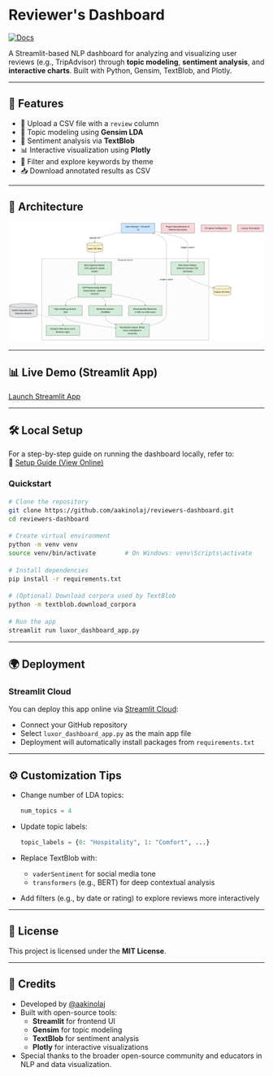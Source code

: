 # Reviewer's Dashboard

[![Docs](https://img.shields.io/badge/View-Documentation-blue?style=flat-square)](https://aakinolaj.github.io/reviewers-dashboard/)

A Streamlit-based NLP dashboard for analyzing and visualizing user reviews (e.g., TripAdvisor) through **topic modeling**, **sentiment analysis**, and **interactive charts**. Built with Python, Gensim, TextBlob, and Plotly.

---

## 🚀 Features

- 📁 Upload a CSV file with a `review` column
- 🧠 Topic modeling using **Gensim LDA**
- 💬 Sentiment analysis via **TextBlob**
- 📊 Interactive visualization using **Plotly**
- 🔎 Filter and explore keywords by theme
- 📥 Download annotated results as CSV

---

## 🧱 Architecture

![Architecture Diagram](docs/assets/aakinolaj_lda.png)

---

## 📊 Live Demo (Streamlit App)

[Launch Streamlit App](https://reviewers-dashboard.streamlit.app/)

---
## 🛠️ Local Setup

For a step-by-step guide on running the dashboard locally, refer to:  
📄 [Setup Guide (View Online)](https://aakinolaj.github.io/reviewers-dashboard/docs/setup.html)

### Quickstart

```bash
# Clone the repository
git clone https://github.com/aakinolaj/reviewers-dashboard.git
cd reviewers-dashboard

# Create virtual environment
python -m venv venv
source venv/bin/activate        # On Windows: venv\Scripts\activate

# Install dependencies
pip install -r requirements.txt

# (Optional) Download corpora used by TextBlob
python -m textblob.download_corpora

# Run the app
streamlit run luxor_dashboard_app.py
```

---

## 🌍 Deployment

### Streamlit Cloud

You can deploy this app online via [Streamlit Cloud](https://streamlit.io/cloud):

- Connect your GitHub repository
- Select `luxor_dashboard_app.py` as the main app file
- Deployment will automatically install packages from `requirements.txt`

---

## ⚙️ Customization Tips

- Change number of LDA topics:
  ```python
  num_topics = 4
  ```

- Update topic labels:
  ```python
  topic_labels = {0: "Hospitality", 1: "Comfort", ...}
  ```

- Replace TextBlob with:
  - `vaderSentiment` for social media tone
  - `transformers` (e.g., BERT) for deep contextual analysis

- Add filters (e.g., by date or rating) to explore reviews more interactively

---

## 📜 License

This project is licensed under the **MIT License**.

---

## 🙌 Credits

- Developed by [@aakinolaj](https://github.com/aakinolaj)
- Built with open-source tools:
  - **Streamlit** for frontend UI
  - **Gensim** for topic modeling
  - **TextBlob** for sentiment analysis
  - **Plotly** for interactive visualizations
- Special thanks to the broader open-source community and educators in NLP and data visualization.

